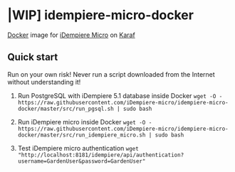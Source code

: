 # |WIP] idempiere-micro-docker
[Docker](https://www.docker.com/) image for [iDempiere Micro](https://idempiere-micro.github.io/web/) on [Karaf](http://karaf.apache.org/)

## Quick start

Run on your own risk! Never run a script downloaded from the Internet without understanding it!

1. Run PostgreSQL with iDempiere 5.1 database inside Docker
`wget -O - https://raw.githubusercontent.com/iDempiere-micro/idempiere-micro-docker/master/src/run_pgsql.sh | sudo bash`

2. Run iDempiere micro inside Docker
`wget -O - https://raw.githubusercontent.com/iDempiere-micro/idempiere-micro-docker/master/src/run_idempiere_micro.sh | sudo bash`

3. Test iDempiere micro authentication
`wget "http://localhost:8181/idempiere/api/authentication?username=GardenUser&password=GardenUser"`

